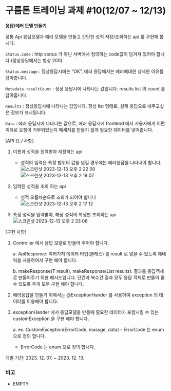 # 구름톤 트레이닝 과제 #10(12/07 ~ 12/13)

**응답/에러 모델 만들기**

공통 Api 응답모델과 에러 모델을 만들고 간단한 성적 저장/조회하는 api 를 구현해 봅시다.

`Status.code` : http status 가 아닌 서버에서 정의하는 code값이 담겨져 있어야 합니다.(정상응답에서는 항상 200)  

`Status.message` : 정상응답시에는 “OK”, 에러 응답에서는 에러에대한 상세한 이유를 담아줍니다.  

`Metadata.resultCount` :  정상 응답시에 나타나는 값입니다. results list 의 count 를 담아줍니다.  

`Results` : 정상응답시에 나타나는 값입니다. 항상 list 형태로, 실제 응답으로 내주고싶은 정보가 표시됩니다.  

`Data` : 에러 응답시에 나타나는 값으로, 에러 응답시에 frontend 에서 사용자에게 어떤 이유로 요청이 거부되었는지 메세지를 만들기 쉽게 필요한 데이터를 넣어줍니다.   



[API 요구사항]

1. 이름과 성적을 입력받아 저장하는 api
   - 성적의 입력은 특정 범위의 값을 넘길 경우에는 에러응답을 나타내야 합니다.
    ![스크린샷 2023-12-13 오후 2 22 00](https://github.com/BearWithpy/goorm-resp-err-model/assets/58184008/a7a78b4b-7246-4bfa-9c01-ff4b88e34734)
    ![스크린샷 2023-12-13 오후 2 19 07](https://github.com/BearWithpy/goorm-resp-err-model/assets/58184008/cc0e980d-cb56-4adb-8484-f7873ac84143)


     
2. 입력된 성적을 조회 하는 api
   - 성적 오름차순으로 조회가 되어야 합니다  
    ![스크린샷 2023-12-13 오후 2 17 12](https://github.com/BearWithpy/goorm-resp-err-model/assets/58184008/83c5e087-15b0-41be-9195-12cf5a36fa90)

     
3. 특정 성적을 입력받아, 해당 성적의 학생만 조회하는 api
   ![스크린샷 2023-12-13 오후 2 33 06](https://github.com/BearWithpy/goorm-resp-err-model/assets/58184008/6b630c87-5484-4050-82da-6055ca5623e0)

   
[구현 사항]

1. Controller 에서 응답 모델로 만들어 주어야 합니다.
   
   a. ApiResponse<T>: 여러가지 데이터 타입(클래스) 를 result 로 넣을 수 있도록 제네릭을 사용하여서 구현 해야 합니다.
    
   b. makeResponse(T result), makeResponse(List<T> results): 결과를 응답객체로 만들어주기 위한 메서드입니다. 단건과 복수건 결과 모두 응답 객체로 만들어 줄 수 있도록 두개 모두 구현 해야 합니다.  

2. 에러응답을 만들기 위해서는 @ExceptionHander 를 사용하여 exception 의 데이터를 이용해야 합니다.
   
3. exceptionHander 에서 응답모델을 만들때 필요한 데이터가 포함시킬 수 있는 customException 을 구현 해야 합니다.

    a. ex. CustomException(ErrorCode, massge, data) - ErrorCode 는 enum 으로 정의 합니다.  
      - ErrorCode 는 enum 으로 정의 합니다.

개발 기간: 2023. 12. 07. ~ 2023. 12. 13.




### 비고

-   EMPTY

